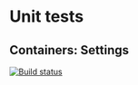 # Unit tests
## Containers: Settings

[![Build status](https://ci.appveyor.com/api/projects/status/82500viqeepea9v4?svg=true)](https://ci.appveyor.com/project/ViktorZigaZaga/ajs-containers-settings)
